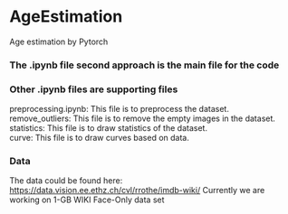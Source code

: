 # AgeEstimation
Age estimation by Pytorch

### The .ipynb file second approach is the main file for the code
### Other .ipynb files are supporting files
preprocessing.ipynb: This file is to preprocess the dataset. <br>
remove_outliers: This file is to remove the empty images in the dataset. <br>
statistics: This file is to draw statistics of the dataset. <br>
curve: This file is to draw curves based on data. <br>

### Data
The data could be found here: https://data.vision.ee.ethz.ch/cvl/rrothe/imdb-wiki/
Currently we are working on 1-GB WIKI Face-Only data set